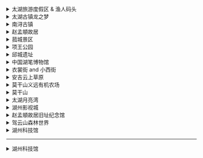 <details>
  <summary>太湖旅游度假区 & 渔人码头</summary>

---

## 太湖旅游度假区 & 渔人码头

![太湖旅游度假区&渔人码头](https://github.com/user-attachments/assets/741989ed-43e5-45df-95bf-10ad4504616d)

**描述：**  
秋水长天、碧草游船。游客可在太湖之岸、摩天轮之上饱览太湖胜景。国庆出游，此处定为游玩佳地；夜幕低垂，水面摇曳，月亮湾倒影如画，整个世界仿佛披上一层油画般的光泽，湖州的夜晚更显独特璀璨。

**地址：** 浙江省湖州市吴兴区太湖路  
**灯光秀时间：** 18:00–21:00（具体以实际运营时间为准）

---

</details>

<details>
  <summary>太湖古镇龙之梦</summary>

---

## 太湖古镇龙之梦

![太湖古镇龙之梦](https://github.com/user-attachments/assets/eb8a4167-fded-4db3-9c94-986dfed06632)

**描述：**  
古色古香、古风古韵。来湖州体验一场中国式浪漫：火树银花落、万点星辰开；歌舞赞祖国，烟花绘豫章。

**地址：** 浙江省湖州市长兴县太湖图影旅游度假区  
**开放时间：** 8:30–22:30

---

</details>

<details>
  <summary>南浔古镇</summary>

---

## 南浔古镇

![南浔古镇](https://github.com/user-attachments/assets/39659c58-410c-41a9-a768-52aa14712b98)  
![图片](https://github.com/user-attachments/assets/aae0b95b-b2a8-44c5-8e8a-9c0190ffc94b)  
![图片](https://github.com/user-attachments/assets/4ccc69fa-e81f-481b-b7ac-ca1f1929f968)

**描述：**  
繁华喧嚣之外，在市井气息中穿行，南浔古镇以江南青砖石瓦见证历史时光，斜挑的屋檐、木质窗棂投下斑驳光影，述说着古镇的旧梦与新情。

---

</details>

<details>
  <summary>赵孟頫故居</summary>

---

## 赵孟頫故居

![赵孟頫故居](https://github.com/user-attachments/assets/661ad948-c192-4294-9cf1-37d2ddf51d46)

**描述：**  
吴兴八俊、书画妙手。虽然赵孟頫未及孔孟之圣，但他在书画史上的地位举足轻重。假日来到这里，能感受这位大师一生的历程，收获颇丰。

**地址：** 浙江省湖州市吴兴区莲花庄路258号  
**门票信息：** 20元/人

---

</details>

<details>
  <summary>菰城景区</summary>

---

## 菰城景区

![菰城景区](https://github.com/user-attachments/assets/b904e620-6cf7-42f9-b570-4c56fe5df0a1)

**描述：**  
秋风萧瑟、青山碧水。国庆期间，与二三知己登上古楼，在高檐之下尽享乐趣。

**地址：** 浙江省湖州市吴兴区青铜路与仁皇山路交叉口  
**门票信息：** 成人50元/人

---

</details>

<details>
  <summary>项王公园</summary>

---

## 项王公园

![项王公园](https://github.com/user-attachments/assets/751f7451-05c8-4621-b694-65f81ee0e74c)

**描述：**  
生为人杰，死为鬼雄。西楚霸王一生令人唏嘘；夜间来访，灯火照耀下的项王公园别有一番景致。

**地址：** 浙江省湖州市吴兴区人民路与劳动路交叉  
**门票信息：** 免费

---

</details>

<details>
  <summary>邱城遗址</summary>

---

## 邱城遗址

![邱城遗址](https://github.com/user-attachments/assets/37e7aa3b-0e17-48d3-9bb4-95cc8c501741)

**描述：**  
回望古迹、追溯祖先。作为湖州最早的古城——邱城，是探寻历史的不二之选；国庆独自前往，也能感受那扑面的史前风尘。

**地址：** 浙江省湖州市吴兴区白雀乡小梅口  
**门票信息：** 免费

---

</details>

<details>
  <summary>中国湖笔博物馆</summary>

---

## 中国湖笔博物馆

![中国湖笔博物馆](https://github.com/user-attachments/assets/4144b5d6-1af5-4cd3-85e8-40c649f87e08)  
![图片](https://github.com/user-attachments/assets/32bb682b-0f99-45dd-8361-ecae0686059b)  
![图片](https://github.com/user-attachments/assets/97ed0b61-c789-4258-a72e-0ee97ffe7b45)

**描述：**  
湖笔与徽墨、宣纸、端砚并称“文房四宝”，是中华文明的重要象征。中国湖笔博物馆位于湖州莲花庄公园东北侧，集文化展示、赵孟頫生平艺术成就、湖笔精品博览与销售于一体，是探寻湖笔历史的理想之地。

**地址：** 浙江省湖州市吴兴区莲花庄路258号  
**门票信息：** 20元/人（持学生证可半价）

---

</details>

<details>
  <summary>衣裳街 and 小西街</summary>

---

## 衣裳街 and 小西街

![小西街](https://github.com/user-attachments/assets/98afa9a5-a035-4fcd-b880-6a784ffc3c56)  
![图片](https://github.com/user-attachments/assets/9e641e77-3887-4197-84d1-dafd196804c4)  
![图片](https://github.com/user-attachments/assets/1e6ed395-9065-4463-98b6-ff852324e7f9)

**描述：**  
粉墙黛瓦、马头墙檐；夜游小西街时霓虹闪烁，犹如人间的欢喧美景。古街铺设青石，河流环抱老宅，新时代的灯火映衬着传统街区，旧与新交织出独特的湖州文化韵味。

**地址：** 湖州市吴兴区小西街历史文化街区状元街  
**门票信息：** 免费

---

</details>

<details>
  <summary>安吉云上草原</summary>

---

## 安吉云上草原

![安吉云上草原](https://github.com/user-attachments/assets/b8dae9b5-b138-47bf-a1a6-b535484427ad)  
![图片](https://github.com/user-attachments/assets/5c376fb9-7b29-4db5-a5e6-2905739bd699)  
![图片](https://github.com/user-attachments/assets/c29efe7a-9d80-43d5-a5f2-90e6353a2eb5)

**描述：**  
这里不是新疆，而是湖州安吉——独属于江浙沪的“阿勒泰”。白云触手可及、绿草如茵、牛羊成群，仿佛进入漫画世界。彩虹滑草、速度与激情、天空之阶等项目带来视觉震撼与清凉山风的享受。

**游玩攻略：**  
- 入口处检票后，先乘景交车至索道处，再乘索道到达云上草原，全程约0.5小时。  
- 门票：180元；索道缆车：180元；若不乘缆车，爬山登顶需3–4小时。  
- 草原分为高山草原（适合休闲拍照）和悬崖心跳乐园（适合挑战刺激项目）。  
- 温馨提示：场地较大，台阶较多，建议穿舒适鞋子；海拔1168米，紫外线较强，注意防晒并携带适当衣物以应对早晚温差。

---

</details>

<details>
  <summary>莫干山义远有机农场</summary>

---

## 莫干山义远有机农场

![莫干山义远有机农场](https://github.com/user-attachments/assets/c2becf62-6914-4c2f-925d-a46234d84f12)

**描述：**  
远离城市喧嚣，体验青山、草地、牛羊的田园风光。农场内可沉浸式探索大自然，亲自领罐牧草、投喂小羊羔，抚摸洁白羊毛与温顺牛儿，亦可在采摘园享受丰收的快乐。

**地址：** 浙江省湖州市德清县莫干山镇劳岭村  
**门票信息：** 成人88元，儿童48元；挤牛奶体验：30元/次  
**开放时间：** 9:30–10:00 / 15:00–15:30

---

</details>

<details>
  <summary>莫干山</summary>

---

## 莫干山

![图片](https://github.com/user-attachments/assets/bbdc3a4b-a175-49e2-bdf5-77f9f1480218)  
![图片](https://github.com/user-attachments/assets/3cd8b43e-e1d7-451b-a1a5-329d6afa0760)  
![图片](https://github.com/user-attachments/assets/fddb0b8e-340c-4d86-aa26-4705dfec79ea)

**描述：**  
“曲径通幽处，禅房花木深。”清澈小池与青葱草木绘成一幅自然画卷，漫步林中小径，与大自然亲密接触，让疲惫一周的心情得到彻底释放。

**简介：**  
莫干山是国家级AAAA级景区，位于浙江省湖州市德清县，被CNN誉为“除了长城外，15个你必须去的中国特色地方之一”。除优美风景外，这里还常举办国际马拉松、山地骑行及极限越野等户外赛事，是户外运动爱好者的绝佳选择。

**交通指南：**  
- 乘高铁（湖州—德清，大约13分钟）  
- 步行316米至德清客运中心公交站  
- 乘坐德清Y1路/莫干山民国风情旅游专线（约45分钟）  
- 步行310米到达景区

---

</details>

<details>
  <summary>太湖月亮湾</summary>

---

## 太湖月亮湾

![图片](https://github.com/user-attachments/assets/3de32e96-2630-4036-96ef-3efeb4165d53)  
![图片](https://github.com/user-attachments/assets/31242b50-0221-44ab-82ec-55078440c2a5)

**描述：**  
在这里，湖州的浪漫与文化气息相遇。站在月亮桥上，夜幕下的灯火点缀繁星；在渔人码头，船帆时远时近，仿佛回应着人们的呼唤。水波轻拂，仿佛隐藏着轮回的秘密，与太湖美景共同绘就一幅盛世画卷。

**简介：**  
太湖月亮湾位于太湖南岸，是太湖最具代表性的自然景观之一，被誉为“太湖明珠”。景区内最著名的景点——月亮酒店，高达48米，是湖州的标志性建筑；落日余晖与华灯初上更增添了夜景的迷人魅力，是夜景爱好者的首选之地。

---

</details>

<details>
  <summary>湖州影视城</summary>

---

## 湖州影视城

![图片](https://github.com/user-attachments/assets/d9dc7107-a69d-4594-8bc4-08e66605f70b)  
![图片](https://github.com/user-attachments/assets/baeb3862-5fa9-4a8a-8a04-5012df3804d6)  
![图片](https://github.com/user-attachments/assets/be19a301-b109-48ef-925c-222cac466242)

**描述：**  
从“旧厂房”到“梦工厂”，历经十余年蜕变。湖州影视城与都市商业高楼形成鲜明对比，在这里你会发现：湖州仿佛是一位巨大的导演，而我们则是这部历史剧中的主人公，穿梭于民国旧时代建筑群中，感受独特风华与魅力。

---

</details>

<details>
  <summary>赵孟頫故居旧址纪念馆</summary>

---

## 赵孟頫故居旧址纪念馆

![图片](https://github.com/user-attachments/assets/2dd2d979-be40-4846-9503-9c445e119769)  
![图片](https://github.com/user-attachments/assets/1a035210-838e-42db-971b-c6872f2b266c)

**简介：**  
位于湖城中心所前街，为纪念元代著名书画家赵孟頫而重建的故居旧址纪念馆，是目前湖城最大的一座宅院结合的仿宋古建筑群。赵孟頫，字子昂，浙江湖州人，元代著名书画家及我国楷书四大家之一，其在书画史上的地位令“书画史的一部半在湖州”成为佳话。

**交通信息：**  
- 乘坐24路公交车（湖职院公交站至潜园站，约15分钟），步行431米可到达。

**开放时间：** 8:00–16:00（周一闭馆）

---

</details>

<details>
  <summary>驾云山森林世界</summary>

---

## 驾云山森林世界

驾云山森林世界位于浙江省湖州市吴兴区妙西镇，是一个集森林康养、亲子体验、户外运动、休闲观光等多种项目于一体的综合性森林康养基地

![大门](https://github.com/user-attachments/assets/b1ced84d-6d09-4664-a5bc-133c50012456)
![内部](https://github.com/user-attachments/assets/f84aa13f-32b6-4698-9be4-66d3b5611678)
![内部](https://github.com/user-attachments/assets/8023d737-3198-4add-9aef-33e9a058b955)

---

</details>

<details>
  <summary>湖州科技馆</summary>

---

## 湖州市科技馆

湖州市科技馆位于浙江省湖州市吴兴区仁皇山路999号，是一座以科普教育为主要功能的科技馆，总建筑面积8974平方米，其中布展面积达6622平方米
![实拍](https://github.com/user-attachments/assets/bf975035-7e28-4a72-be53-af7554858f74)
![实拍](https://github.com/user-attachments/assets/e11156d2-2fd4-4836-8239-3de13b8d1e94)
![实拍](https://github.com/user-attachments/assets/73da9780-9e3c-470a-9a1c-51e68c3dfb51)


---


</details>

---

<details>
  <summary>湖州科技馆</summary>

---

## 新市古镇

湖州新市古镇位于浙江省湖州市德清县东部，是一个具有千年历史的江南水乡古镇。其建制历史始于西晋永嘉二年（公元308年），至今已有1700多年，被誉为“中国历史文化名镇”和“江南七大古镇”之一
![image](https://github.com/user-attachments/assets/8d0996d4-2f07-42a6-ba85-ae00ea3c6a8b)


---


</details>
